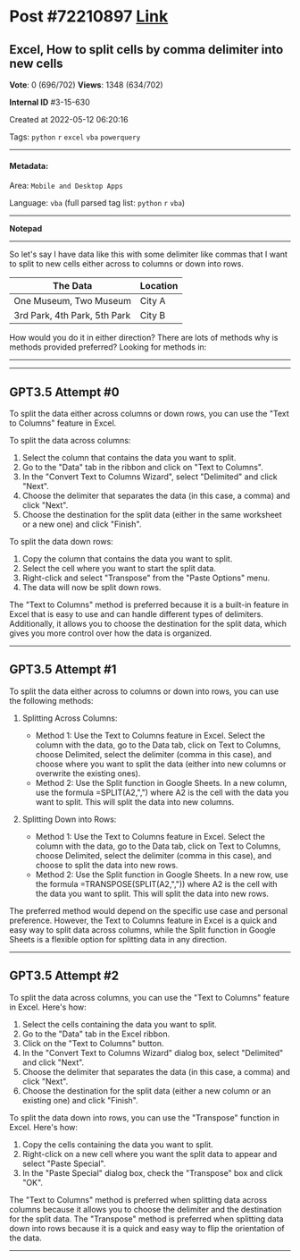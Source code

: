
# Post \#72210897 [Link](https://stackoverflow.com/questions/72210897/)

## Excel, How to split cells by comma delimiter into new cells

**Vote**: 0 (696/702) **Views**: 1348 (634/702) 

**Internal ID** \#3-15-630

Created at 2022-05-12 06:20:16

Tags: `python` `r` `excel` `vba` `powerquery`

----------

#### Metadata:

Area: `Mobile and Desktop Apps`

Language: `vba` (full parsed tag list: `python` `r` `vba`)

----------

**Notepad**


----------

So let's say I have data like this with some delimiter like commas that I want to split to new cells either across to columns or down into rows.

| The Data | Location | 
| -------- | -------- | 
| One Museum, Two Museum | City A | 
| 3rd Park, 4th Park, 5th Park | City B | 


How would you do it in either direction? There are lots of methods why is methods provided preferred?
Looking for methods in:
- - - - 


----------
        
## GPT3.5 Attempt \#0

To split the data either across columns or down rows, you can use the "Text to Columns" feature in Excel.

To split the data across columns:
1. Select the column that contains the data you want to split.
2. Go to the "Data" tab in the ribbon and click on "Text to Columns".
3. In the "Convert Text to Columns Wizard", select "Delimited" and click "Next".
4. Choose the delimiter that separates the data (in this case, a comma) and click "Next".
5. Choose the destination for the split data (either in the same worksheet or a new one) and click "Finish".

To split the data down rows:
1. Copy the column that contains the data you want to split.
2. Select the cell where you want to start the split data.
3. Right-click and select "Transpose" from the "Paste Options" menu.
4. The data will now be split down rows.

The "Text to Columns" method is preferred because it is a built-in feature in Excel that is easy to use and can handle different types of delimiters. Additionally, it allows you to choose the destination for the split data, which gives you more control over how the data is organized.

--------

## GPT3.5 Attempt \#1

To split the data either across to columns or down into rows, you can use the following methods:

1. Splitting Across Columns:
   - Method 1: Use the Text to Columns feature in Excel. Select the column with the data, go to the Data tab, click on Text to Columns, choose Delimited, select the delimiter (comma in this case), and choose where you want to split the data (either into new columns or overwrite the existing ones).
   - Method 2: Use the Split function in Google Sheets. In a new column, use the formula =SPLIT(A2,",") where A2 is the cell with the data you want to split. This will split the data into new columns.

2. Splitting Down into Rows:
   - Method 1: Use the Text to Columns feature in Excel. Select the column with the data, go to the Data tab, click on Text to Columns, choose Delimited, select the delimiter (comma in this case), and choose to split the data into new rows.
   - Method 2: Use the Split function in Google Sheets. In a new row, use the formula =TRANSPOSE(SPLIT(A2,",")) where A2 is the cell with the data you want to split. This will split the data into new rows.

The preferred method would depend on the specific use case and personal preference. However, the Text to Columns feature in Excel is a quick and easy way to split data across columns, while the Split function in Google Sheets is a flexible option for splitting data in any direction.

--------

## GPT3.5 Attempt \#2

To split the data across columns, you can use the "Text to Columns" feature in Excel. Here's how:

1. Select the cells containing the data you want to split.
2. Go to the "Data" tab in the Excel ribbon.
3. Click on the "Text to Columns" button.
4. In the "Convert Text to Columns Wizard" dialog box, select "Delimited" and click "Next".
5. Choose the delimiter that separates the data (in this case, a comma) and click "Next".
6. Choose the destination for the split data (either a new column or an existing one) and click "Finish".

To split the data down into rows, you can use the "Transpose" function in Excel. Here's how:

1. Copy the cells containing the data you want to split.
2. Right-click on a new cell where you want the split data to appear and select "Paste Special".
3. In the "Paste Special" dialog box, check the "Transpose" box and click "OK".

The "Text to Columns" method is preferred when splitting data across columns because it allows you to choose the delimiter and the destination for the split data. The "Transpose" method is preferred when splitting data down into rows because it is a quick and easy way to flip the orientation of the data.

--------
